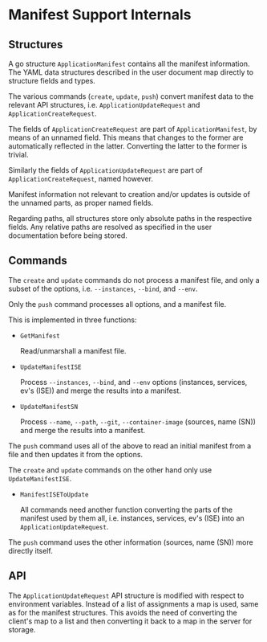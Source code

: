 # Manifest Support Internals

## Structures

A go structure `ApplicationManifest` contains all the manifest information. The YAML data
structures described in the user document map directly to structure fields and types.

The various commands (`create`, `update`, `push`) convert manifest data to the relevant
API structures, i.e. `ApplicationUpdateRequest` and `ApplicationCreateRequest`.

The fields of `ApplicationCreateRequest` are part of `ApplicationManifest`, by means of an
unnamed field. This means that changes to the former are automatically reflected in the
latter. Converting the latter to the former is trivial.

Similarly the fields of `ApplicationUpdateRequest` are part of `ApplicationCreateRequest`,
named however.

Manifest information not relevant to creation and/or updates is outside of the unnamed
parts, as proper named fields.

Regarding paths, all structures store only absolute paths in the respective fields. Any
relative paths are resolved as specified in the user documentation before being stored.

## Commands

The `create` and `update` commands do not process a manifest file, and only a subset of
the options, i.e. `--instances`, `--bind`, and `--env`.

Only the `push` command processes all options, and a manifest file.

This is implemented in three functions:

  - `GetManifest`

    Read/unmarshall a manifest file.

  - `UpdateManifestISE`

    Process `--instances`, `--bind`, and `--env` options (instances, services, ev's
    (ISE)) and merge the results into a manifest.

  - `UpdateManifestSN`

    Process `--name`, `--path`, `--git`, `--container-image` (sources, name (SN)) and
    merge the results into a manifest.

The `push` command uses all of the above to read an initial manifest from a file and then
updates it from the options.

The `create` and `update` commands on the other hand only use `UpdateManifestISE`.

  - `ManifestISEToUpdate`

    All commands need another function converting the parts of the manifest used by them
    all, i.e. instances, services, ev's (ISE) into an `ApplicationUpdateRequest`.

The `push` command uses the other information (sources, name (SN)) more directly itself.

## API

The `ApplicationUpdateRequest` API structure is modified with respect to environment
variables. Instead of a list of assignments a map is used, same as for the manifest
structures. This avoids the need of converting the client's map to a list and then
converting it back to a map in the server for storage.
